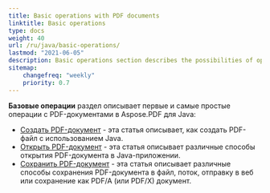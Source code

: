 ```yaml
---
title: Basic operations with PDF documents 
linktitle: Basic operations
type: docs
weight: 40
url: /ru/java/basic-operations/
lastmod: "2021-06-05"
description: Basic operations section describes the possibilities of opening and saving PDF documents using the Aspose.PDF for Java.
sitemap:
    changefreq: "weekly"
    priority: 0.7
---
```


**Базовые операции** раздел описывает первые и самые простые операции с PDF-документами в Aspose.PDF для Java:

- [Создать PDF-документ](/pdf/ru/java/create-document/) - эта статья описывает, как создать PDF-файл с использованием Java.
- [Открыть PDF-документ](/pdf/ru/java/open-pdf-document/) - эта статья описывает различные способы открытия PDF-документа в Java-приложении.
- [Сохранить PDF-документ](/pdf/ru/java/save-pdf-document/) - эта статья описывает различные способы сохранения PDF-документа в файл, поток, отправку в веб или сохранение как PDF/A (или PDF/X) документ.